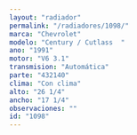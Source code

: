 ```yaml
---
layout: "radiador"
permalink: "/radiadores/1098/"
marca: "Chevrolet"
modelo: "Century / Cutlass  "
ano: "1991"
motor: "V6 3.1"
transmision: "Automática"
parte: "432140"
clima: "Con clima"
alto: "26 1/4"
ancho: "17 1/4"
observaciones: ""
id: "1098"
---
```


